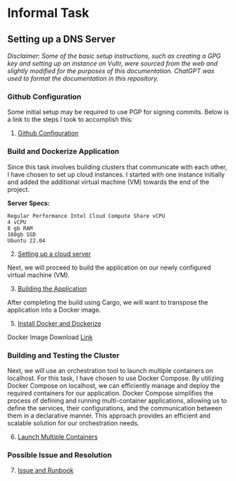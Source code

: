 # Informal Task 

## Setting up a DNS Server

_Disclaimer: Some of the basic setup instructions, such as creating a GPG key and setting up an instance on Vultr, were sourced from the web and slightly modified for the purposes of this documentation. ChatGPT was used to format the documentation in this repository._

### Github Configuration

Some initial setup may be required to use PGP for signing commits. Below is a link to the steps I took to accomplish this:

1. [Github Configuration](docs/githubConfiguration.md)

### Build and Dockerize Application

Since this task involves building clusters that communicate with each other, I have chosen to set up cloud instances. I started with one instance initially and added the additional virtual machine (VM) towards the end of the project.

**Server Specs:**
```
Regular Performance Intel Cloud Compute Share vCPU
4 vCPU
8 gb RAM
160gb SSD
Ubuntu 22.04
```

2. [Setting up a cloud server](docs/setupCloudServer.md)

Next, we will proceed to build the application on our newly configured virtual machine (VM).

3. [Building the Application](docs/buildApp.md)
   
After completing the build using Cargo, we will want to transpose the application into a Docker image.

5. [Install Docker and Dockerize](docs/dockerInstall.md)

Docker Image Download [Link](https://drive.google.com/drive/folders/1lnxMWpxgdt9_JX7mcuXEC-nIFGufycjZ?usp=sharing)

### Building and Testing the Cluster

Next, we will use an orchestration tool to launch multiple containers on localhost. For this task, I have chosen to use Docker Compose. By utilizing Docker Compose on localhost, we can efficiently manage and deploy the required containers for our application. Docker Compose simplifies the process of defining and running multi-container applications, allowing us to define the services, their configurations, and the communication between them in a declarative manner. This approach provides an efficient and scalable solution for our orchestration needs.

6. [Launch Multiple Containers](docs/containers.md)

### Possible Issue and Resolution

7. [Issue and Runbook](docs/issues.md)